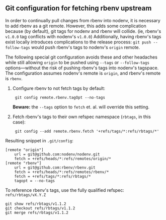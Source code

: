 ## Git configuration for fetching rbenv upstream

In order to continually pull changes from rbenv into nodenv, it is necessary to add rbenv as a git remote.
However, this adds some complication because (by default), git tags for nodenv and rbenv will collide.
(ie, rbenv's `v1.0.0` tag conflicts with nodenv's `v1.0.0`)
Additionally, having rbenv's tags exist locally introduces complications to the release process: `git push --follow-tags` would push rbenv's tags to nodenv's `origin` remote.

The following special git configuration avoids these and other headaches while still allowing `origin` to be pushed using `--tags` or `--follow-tags` options—without the risk of pushing rbenv's tags into nodenv's tagspace.
The configuration assumes nodenv's remote is `origin`, and rbenv's remote is `rbenv`.

1. Configure rbenv to not fetch tags by default:

        git config remote.rbenv.tagOpt --no-tags

   **Beware:** the `--tags` option to `fetch` et. al. will override this setting.

2. Fetch rbenv's tags to their own refspec namespace (`rbtags`, in this case):

        git config --add remote.rbenv.fetch '+refs/tags/*:refs/rbtags/*'


Resulting snippet in `.git/config`:

```gitconfig
[remote "origin"]
	url = git@github.com:nodenv/nodenv.git
	fetch = +refs/heads/*:refs/remotes/origin/*
[remote "rbenv"]
	url = git@github.com:rbenv/rbenv.git
	fetch = +refs/heads/*:refs/remotes/rbenv/*
	fetch = +refs/tags/*:refs/rbtags/*
	tagopt = --no-tags
```

To reference rbenv's tags, use the fully qualified refspec: `refs/rbtags/vX.Y.Z`

    git show refs/rbtags/v1.1.2
    git checkout refs/rbtags/v1.1.2
    git merge refs/rbtags/v1.1.2

